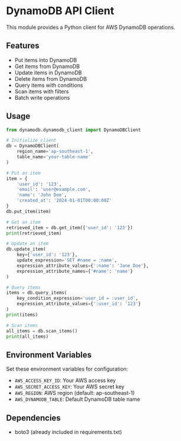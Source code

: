 # DynamoDB API Client

This module provides a Python client for AWS DynamoDB operations.

## Features

- Put items into DynamoDB
- Get items from DynamoDB
- Update items in DynamoDB
- Delete items from DynamoDB
- Query items with conditions
- Scan items with filters
- Batch write operations

## Usage

```python
from dynamodb.dynamodb_client import DynamoDBClient

# Initialize client
db = DynamoDBClient(
    region_name='ap-southeast-1',
    table_name='your-table-name'
)

# Put an item
item = {
    'user_id': '123',
    'email': 'user@example.com',
    'name': 'John Doe',
    'created_at': '2024-01-01T00:00:00Z'
}
db.put_item(item)

# Get an item
retrieved_item = db.get_item({'user_id': '123'})
print(retrieved_item)

# Update an item
db.update_item(
    key={'user_id': '123'},
    update_expression='SET #name = :name',
    expression_attribute_values={':name': 'Jane Doe'},
    expression_attribute_names={'#name': 'name'}
)

# Query items
items = db.query_items(
    key_condition_expression='user_id = :user_id',
    expression_attribute_values={':user_id': '123'}
)
print(items)

# Scan items
all_items = db.scan_items()
print(all_items)
```

## Environment Variables

Set these environment variables for configuration:

- `AWS_ACCESS_KEY_ID`: Your AWS access key
- `AWS_SECRET_ACCESS_KEY`: Your AWS secret key
- `AWS_REGION`: AWS region (default: ap-southeast-1)
- `AWS_DYNAMODB_TABLE`: Default DynamoDB table name

## Dependencies

- boto3 (already included in requirements.txt)


